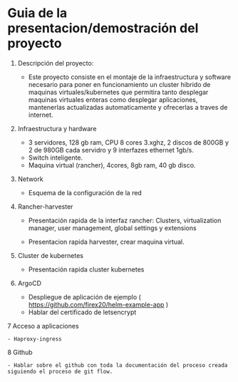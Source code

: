 # Guia de la presentacion/demostración del proyecto

1. Descripción del proyecto:
    
    - Este proyecto consiste en el montaje de la infraestructura y software necesario para poner en funcionamiento un cluster hibrido de maquinas virtuales/kubernetes que permitira tanto desplegar maquinas virtuales enteras como desplegar aplicaciones, mantenerlas actualizadas automaticamente y ofrecerlas a traves de internet.

2. Infraestructura y hardware

    - 3 servidores, 128 gb ram, CPU 8 cores 3.xghz, 2 discos de 800GB y 2 de 980GB cada servidro y 9 interfazes ethernet 1gb/s.
    - Switch inteligente.
    - Maquina virtual (rancher), 4cores, 8gb ram, 40 gb disco.

3. Network

    - Esquema de la configuración de la red

4. Rancher-harvester

    - Presentación rapida de la interfaz rancher: Clusters, virtualization manager, user management, global settings y extensions

    - Presentacion rapida harvester, crear maquina virtual.

5. Cluster de kubernetes

    - Presentación rapida cluster kubernetes

6. ArgoCD

    - Despliegue de aplicación de ejemplo ( https://github.com/firex20/helm-example-app )
    - Hablar del certificado de letsencrypt

7 Acceso a aplicaciones

    - Haproxy-ingress

8 Github

    - Hablar sobre el github con toda la documentación del proceso creada siguiendo el proceso de git flow.